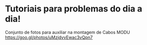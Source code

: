 # Tutoriais para problemas do dia a dia!

Conjunto de fotos para auxiliar na montagem de Cabos MODU https://goo.gl/photos/uMzjdvvEwac3vQpn7

